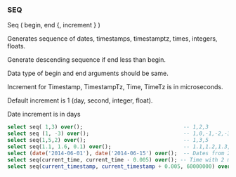 ### SEQ
Seq ( begin, end {, increment } )

Generates sequence of dates, timestamps, timestamptz, times, integers, floats.

Generate descending sequence if end less than begin.

Data type of begin and end arguments should be same.

Increment for Timestamp, TimestampTz, Time, TimeTz  is in microseconds.

Default increment is 1 (day, second, integer, float).

Date increment is in days
```sql
select seq( 1,3) over();                                -- 1,2,3
select seq (1, -3) over();                              -- 1,0,-1,-2,-3
select seq(1,5,2) over();                               -- 1,3,5
select seq(1.1, 1.6, 0.1) over();                       -- 1.1,1.2,1.3,1.4,1.5,1.6
select (date('2014-06-01'), date('2014-06-15') over();  -- Dates from 2014-06-01 till 2014-06-15
select seq(current_time, current_time - 0.005) over(); -- Time with 2 minutes interval for 20 minutes from current time back
select seq(current_timestamp, current_timestamp + 0.005, 60000000) over(); -- Timestamps with 2 minutes interval for 20 minutes
```
